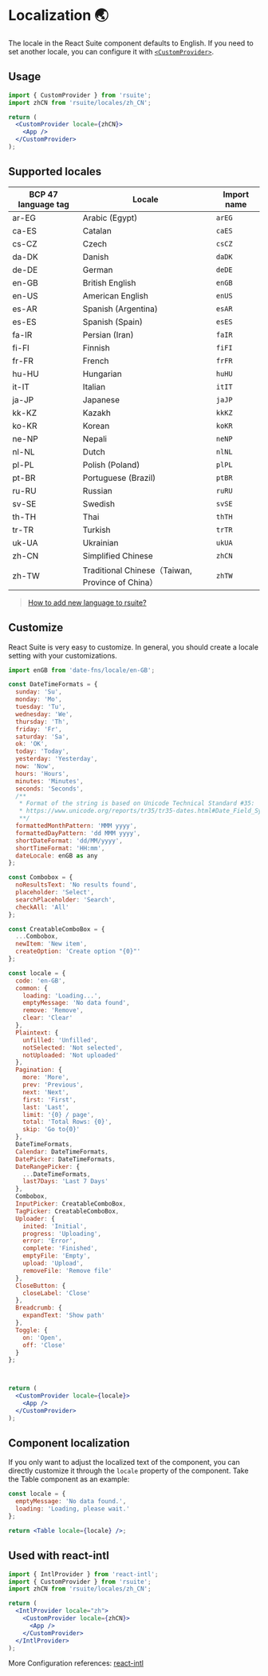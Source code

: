 # Localization 🌏

The locale in the React Suite component defaults to English. If you need to set another locale, you can configure it with [`<CustomProvider>`](/components/custom-provider/).

## Usage

```jsx
import { CustomProvider } from 'rsuite';
import zhCN from 'rsuite/locales/zh_CN';

return (
  <CustomProvider locale={zhCN}>
    <App />
  </CustomProvider>
);
```

<!--{include:`example.md`}-->

## Supported locales

| BCP 47 language tag | Locale                                           | Import name |
| ------------------- | ------------------------------------------------ | ----------- |
| ar-EG               | Arabic (Egypt)                                   | `arEG`      |
| ca-ES               | Catalan                                          | `caES`      |
| cs-CZ               | Czech                                            | `csCZ`      |
| da-DK               | Danish                                           | `daDK`      |
| de-DE               | German                                           | `deDE`      |
| en-GB               | British English                                  | `enGB`      |
| en-US               | American English                                 | `enUS`      |
| es-AR               | Spanish (Argentina)                              | `esAR`      |
| es-ES               | Spanish (Spain)                                  | `esES`      |
| fa-IR               | Persian (Iran)                                   | `faIR`      |
| fi-FI               | Finnish                                          | `fiFI`      |
| fr-FR               | French                                           | `frFR`      |
| hu-HU               | Hungarian                                        | `huHU`      |
| it-IT               | Italian                                          | `itIT`      |
| ja-JP               | Japanese                                         | `jaJP`      |
| kk-KZ               | Kazakh                                           | `kkKZ`      |
| ko-KR               | Korean                                           | `koKR`      |
| ne-NP               | Nepali                                           | `neNP`      |
| nl-NL               | Dutch                                            | `nlNL`      |
| pl-PL               | Polish (Poland)                                  | `plPL`      |
| pt-BR               | Portuguese (Brazil)                              | `ptBR`      |
| ru-RU               | Russian                                          | `ruRU`      |
| sv-SE               | Swedish                                          | `svSE`      |
| th-TH               | Thai                                             | `thTH`      |
| tr-TR               | Turkish                                          | `trTR`      |
| uk-UA               | Ukrainian                                        | `ukUA`      |
| zh-CN               | Simplified Chinese                               | `zhCN`      |
| zh-TW               | Traditional Chinese（Taiwan, Province of China） | `zhTW`      |

> [How to add new language to rsuite?](https://github.com/rsuite/rsuite/discussions/2927)

## Customize

React Suite is very easy to customize. In general, you should create a locale setting with your customizations.

```jsx
import enGB from 'date-fns/locale/en-GB';

const DateTimeFormats = {
  sunday: 'Su',
  monday: 'Mo',
  tuesday: 'Tu',
  wednesday: 'We',
  thursday: 'Th',
  friday: 'Fr',
  saturday: 'Sa',
  ok: 'OK',
  today: 'Today',
  yesterday: 'Yesterday',
  now: 'Now',
  hours: 'Hours',
  minutes: 'Minutes',
  seconds: 'Seconds',
  /**
   * Format of the string is based on Unicode Technical Standard #35:
   * https://www.unicode.org/reports/tr35/tr35-dates.html#Date_Field_Symbol_Table
   **/
  formattedMonthPattern: 'MMM yyyy',
  formattedDayPattern: 'dd MMM yyyy',
  shortDateFormat: 'dd/MM/yyyy',
  shortTimeFormat: 'HH:mm',
  dateLocale: enGB as any
};

const Combobox = {
  noResultsText: 'No results found',
  placeholder: 'Select',
  searchPlaceholder: 'Search',
  checkAll: 'All'
};

const CreatableComboBox = {
  ...Combobox,
  newItem: 'New item',
  createOption: 'Create option "{0}"'
};

const locale = {
  code: 'en-GB',
  common: {
    loading: 'Loading...',
    emptyMessage: 'No data found',
    remove: 'Remove',
    clear: 'Clear'
  },
  Plaintext: {
    unfilled: 'Unfilled',
    notSelected: 'Not selected',
    notUploaded: 'Not uploaded'
  },
  Pagination: {
    more: 'More',
    prev: 'Previous',
    next: 'Next',
    first: 'First',
    last: 'Last',
    limit: '{0} / page',
    total: 'Total Rows: {0}',
    skip: 'Go to{0}'
  },
  DateTimeFormats,
  Calendar: DateTimeFormats,
  DatePicker: DateTimeFormats,
  DateRangePicker: {
    ...DateTimeFormats,
    last7Days: 'Last 7 Days'
  },
  Combobox,
  InputPicker: CreatableComboBox,
  TagPicker: CreatableComboBox,
  Uploader: {
    inited: 'Initial',
    progress: 'Uploading',
    error: 'Error',
    complete: 'Finished',
    emptyFile: 'Empty',
    upload: 'Upload',
    removeFile: 'Remove file'
  },
  CloseButton: {
    closeLabel: 'Close'
  },
  Breadcrumb: {
    expandText: 'Show path'
  },
  Toggle: {
    on: 'Open',
    off: 'Close'
  }
};



return (
  <CustomProvider locale={locale}>
    <App />
  </CustomProvider>
);
```

## Component localization

If you only want to adjust the localized text of the component, you can directly customize it through the `locale` property of the component. Take the Table component as an example:

```jsx
const locale = {
  emptyMessage: 'No data found.',
  loading: 'Loading, please wait.'
};

return <Table locale={locale} />;
```

<!--{include:(guide/i18n/fragments/locales.md)}-->

## Used with react-intl

```jsx
import { IntlProvider } from 'react-intl';
import { CustomProvider } from 'rsuite';
import zhCN from 'rsuite/locales/zh_CN';

return (
  <IntlProvider locale="zh">
    <CustomProvider locale={zhCN}>
      <App />
    </CustomProvider>
  </IntlProvider>
);
```

More Configuration references: [react-intl](https://github.com/yahoo/react-intl)
